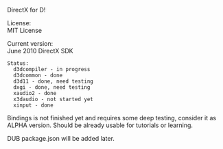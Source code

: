DirectX for D!

License:  
  MIT License
  
  
Current version:  
  June 2010 DirectX SDK
  
    Status:
      d3dcompiler - in progress  
      d3dcommon - done
      d3d11 - done, need testing
      dxgi - done, need testing
      xaudio2 - done  
      x3daudio - not started yet  
      xinput - done  

Bindings is not finished yet and requires some deep testing, consider it as ALPHA version.
Should be already usable for tutorials or learning.

DUB package.json will be added later.